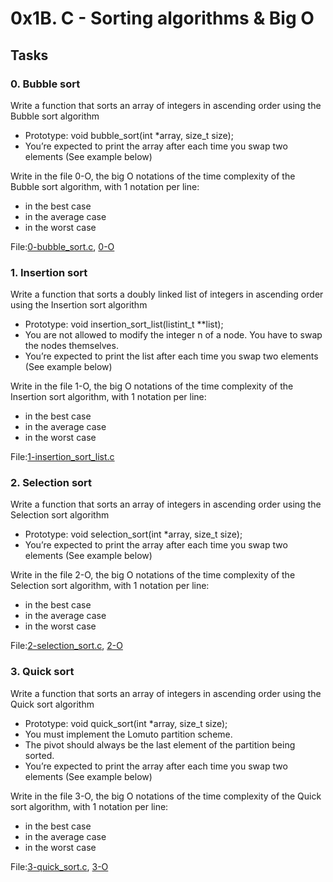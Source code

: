
# 0x1B. C - Sorting algorithms & Big O

## Tasks

### 0. Bubble sort

Write a function that sorts an array of integers in ascending order using the Bubble sort algorithm

  - Prototype: void bubble\_sort\(int \*array, size\_t size\);
  - You’re expected to print the array after each time you swap two elements \(See example below\) </br>

Write in the file 0-O, the big O notations of the time complexity of the Bubble sort algorithm, with 1 notation per line:

  - in the best case
  - in the average case
  - in the worst case </br>

File:[0-bubble\_sort.c](0-bubble_sort.c), [0-O](0-O)

### 1. Insertion sort

Write a function that sorts a doubly linked list of integers in ascending order using the Insertion sort algorithm

  - Prototype: void insertion\_sort\_list\(listint\_t \*\*list\);
  - You are not allowed to modify the integer n of a node. You have to swap the nodes themselves.
  - You’re expected to print the list after each time you swap two elements \(See example below\) </br>

Write in the file 1-O, the big O notations of the time complexity of the Insertion sort algorithm, with 1 notation per line:

  - in the best case
  - in the average case
  - in the worst case </br>

File:[1-insertion\_sort\_list.c](1-insertion_sort_list.c)

### 2. Selection sort

Write a function that sorts an array of integers in ascending order using the Selection sort algorithm

  - Prototype: void selection\_sort\(int \*array, size\_t size\);
  - You’re expected to print the array after each time you swap two elements \(See example below\)

Write in the file 2-O, the big O notations of the time complexity of the Selection sort algorithm, with 1 notation per line:

  - in the best case
  - in the average case
  - in the worst case </br>

File:[2-selection\_sort.c](2-selection_sort.c), [2-O](2-O)

### 3. Quick sort

Write a function that sorts an array of integers in ascending order using the Quick sort algorithm

  - Prototype: void quick\_sort\(int \*array, size\_t size\);
  - You must implement the Lomuto partition scheme.
  - The pivot should always be the last element of the partition being sorted.
  - You’re expected to print the array after each time you swap two elements \(See example below\) </br>

Write in the file 3-O, the big O notations of the time complexity of the Quick sort algorithm, with 1 notation per line:

  - in the best case
  - in the average case
  - in the worst case </br>

File:[3-quick\_sort.c](3-quick_sort.c), [3-O](3-O)
